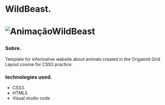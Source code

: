 <h1>WildBeast.<h1>

![AnimaçãoWildBeast](https://user-images.githubusercontent.com/86026272/137025260-c879f17c-dad1-44fb-876d-041029801114.gif)
  
<h3>Sobre.</h3>
<p>Template for informative website about animals created in the Origamid Grid Layout course for CSS3 practice.</P>

### technologies used.
+ CSS3.
+ HTML5.
+ Visual studio code
